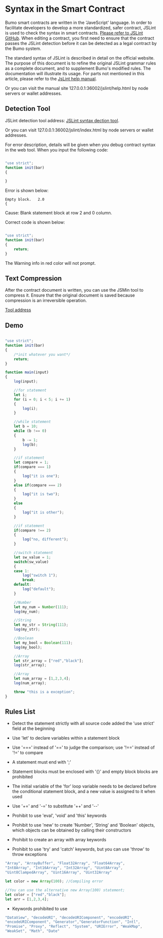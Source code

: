 # **Syntax in the Smart Contract**
Bumo smart contracts are written in the 'JaveScript' language. In order to facilitate developers to develop a more standardized, safer contract, JSLint is used to check the syntax in smart contracts. [Please refer to JSLint GitHub](./). When editing a contract, you first need to ensure that the contract passes the JSLint detection before it can be detected as a legal contract by the Bumo system.

The standard syntax of JSLint is described in detail on the official website. The purpose of this document is to refine the original JSLint grammar rules as a complete document, and to supplement Bumo's modified rules. The documentation will illustrate its usage. For parts not mentioned in this article, please refer to the [JsLint help manual](http://bumo.chinacloudapp.cn:36002/help.html).

Or you can visit the manual site 127.0.0.1:36002/jslint/help.html by node servers or wallet addresses.

## **Detection Tool**
   JSLint detection tool address: [JSLint syntax dection tool](http://bumo.chinacloudapp.cn:36002/jslint.html "JSLint syntax detection tool").

   Or you can visit 127.0.0.1:36002/jslint/index.html by node servers or wallet addresses. 

For error description, details will be given when you debug contract syntax in the web tool. When you input the following code:

```javascript

"use strict";
function init(bar)
{
    
}
```

Error is shown below:

```
Empty block.   2.0
{
```

Cause: Blank statement block at row 2 and 0 column.

Correct code is shown below:

```javascript

"use strict";
function init(bar)
{
    return;    
}
```

The Warning info in red color will not prompt.

## **Text Compression**
After the contract document is written, you can use the JSMin tool to compress it. Ensure that the original document is saved because compression is an irreversible operation.

[Tool address](../../../deploy/jsmin/)

## **Demo**
```javascript

"use strict";
function init(bar)
{
    /*init whatever you want*/
    return;
}

function main(input) 
{
    log(input);

    //for statement
    let i;
    for (i = 0; i < 5; i += 1) 
    {
        log(i);
    }

    //while statement
    let b = 10;
    while (b !== 0) 
    {
        b -= 1;
        log(b);
    }

    //if statement
    let compare = 1;
    if(compare === 1)
    {
        log("it is one");
    }
    else if(compare === 2)
    {
        log("it is two");
    }
    else
    {
        log("it is other");
    }

    //if statement
    if(compare !== 2)
    {
        log("no, different");
    }

    //switch statement
    let sw_value = 1;
    switch(sw_value)
    {
    case 1:
        log("switch 1");
        break;
    default:
        log("default");
    }

    //Number
    let my_num = Number(111);
    log(my_num);

    //String
    let my_str = String(111);
    log(my_str);

    //Boolean
    let my_bool = Boolean(111);
    log(my_bool);

    //Array
    let str_array = ["red","black"]; 
    log(str_array);

    //Array
    let num_array = [1,2,3,4];
    log(num_array);

    throw "this is a exception";
}
```

## **Rules List**
 
- Detect the statement strictly with all source code added the 'use strict' field at the beginning

- Use 'let' to declare variables within a statement block

- Use '===' instead of '==' to judge the comparison; use '!==' instead of '!=' to compare
- A statement must end with ';'

- Statement blocks must be enclosed with '{}' and empty block blocks are prohibited

- The initial variable of the 'for' loop variable needs to be declared before the conditional statement block, and a new value is assigned to it when used

- Use '+=' and '-=' to substitute '++' and '--'

- Prohibit to use 'eval', 'void' and 'this' keywords

- Prohibit to use 'new' to create 'Number', 'String' and 'Boolean' objects, which objects can be obtained by calling their constructors

- Prohibit to create an array with array keywords

- Prohibit to use 'try' and 'catch' keywords, but you can use 'throw' to throw exceptions

```javascript
"Array", "ArrayBuffer", "Float32Array", "Float64Array", 
"Int8Array", "Int16Array", "Int32Array", "Uint8Array", 
"Uint8ClampedArray", "Uint16Array", "Uint32Array"

let color = new Array(100); //Compiling error

//You can use the alternative new Array(100) statement;
let color = ["red","black"]; 
let arr = [1,2,3,4];
```

- Keywords prohibited to use
```javascript
"DataView", "decodeURI", "decodeURIComponent", "encodeURI", 
"encodeURIComponent", "Generator","GeneratorFunction", "Intl", 
"Promise", "Proxy", "Reflect", "System", "URIError", "WeakMap", 
"WeakSet", "Math", "Date"
```
